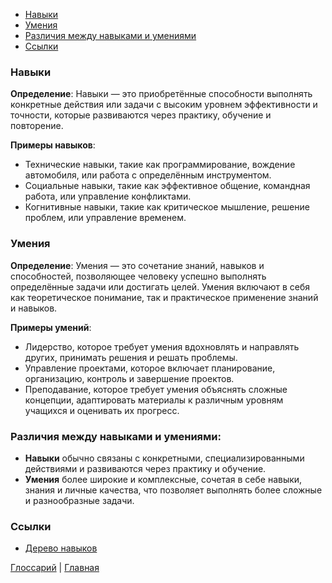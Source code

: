 - [Навыки](#Навыки)
- [Умения](#Умения)
- [Различия между навыками и умениями](#Различия%20между%20навыками%20и%20умениями)
- [Ссылки](#Ссылки)
### Навыки

**Определение**: Навыки — это приобретённые способности выполнять конкретные действия или задачи с высоким уровнем эффективности и точности, которые развиваются через практику, обучение и повторение.

**Примеры навыков**:

- Технические навыки, такие как программирование, вождение автомобиля, или работа с определённым инструментом.
- Социальные навыки, такие как эффективное общение, командная работа, или управление конфликтами.
- Когнитивные навыки, такие как критическое мышление, решение проблем, или управление временем.

### Умения

**Определение**: Умения — это сочетание знаний, навыков и способностей, позволяющее человеку успешно выполнять определённые задачи или достигать целей. Умения включают в себя как теоретическое понимание, так и практическое применение знаний и навыков.

**Примеры умений**:

- Лидерство, которое требует умения вдохновлять и направлять других, принимать решения и решать проблемы.
- Управление проектами, которое включает планирование, организацию, контроль и завершение проектов.
- Преподавание, которое требует умения объяснять сложные концепции, адаптировать материалы к различным уровням учащихся и оценивать их прогресс.

### Различия между навыками и умениями:

- **Навыки** обычно связаны с конкретными, специализированными действиями и развиваются через практику и обучение.
- **Умения** более широкие и комплексные, сочетая в себе навыки, знания и личные качества, что позволяет выполнять более сложные и разнообразные задачи.

### Ссылки
- [Дерево навыков](SkillsTree.md)

[Глоссарий](../Glossary.md) | [Главная](../Shenghua%20Quest.md) 